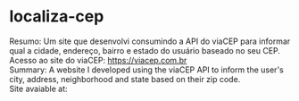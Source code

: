 # localiza-cep
Resumo: Um site que desenvolvi consumindo a API do viaCEP para informar qual a cidade, endereço, bairro e estado do usuário baseado no seu CEP.
<br>
Acesso ao site do viaCEP: https://viacep.com.br
<br>
Summary: A website I developed using the viaCEP API to inform the user's city, address, neighborhood and state based on their zip code.
<br>
Site avaiable at: 

